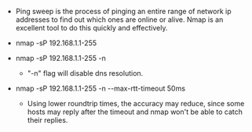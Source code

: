 - Ping sweep is the process of pinging an entire range of network ip addresses to find out which ones are online or alive. Nmap is an excellent tool to do this quickly and effectively.

- nmap -sP 192.168.1.1-255

- nmap -sP 192.168.1.1-255 -n
  - "-n" flag will disable dns resolution.
  
- nmap -sP 192.168.1.1-255 -n --max-rtt-timeout 50ms
  - Using lower roundtrip times, the accuracy may reduce, since some hosts may reply after the timeout and nmap won't be able to catch their replies.

